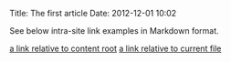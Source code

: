 Title: The first article
Date: 2012-12-01 10:02

See below intra-site link examples in Markdown format.

[a link relative to content root]({filename}/article1.md)
[a link relative to current file]({filename}../article1.md)